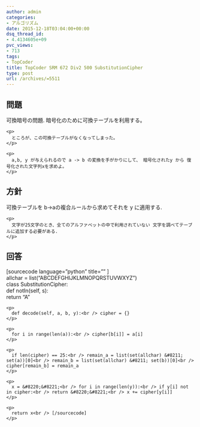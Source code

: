 ```yaml
---
author: admin
categories:
- アルゴリズム
date: 2015-12-18T03:04:00+00:00
dsq_thread_id:
- 4.4134605e+09
pvc_views:
- 713
tags:
- TopCoder
title: TopCoder SRM 672 Div2 500 SubstitutionCipher
type: post
url: /archives/=5511
---
```


<div id="outline-container-orgheadline1" class="outline-2">
  <h2 id="orgheadline1">
    問題
  </h2>
  
  <div class="outline-text-2" id="text-orgheadline1">
    <p>
      可換暗号の問題. 暗号化のために可換テーブルを利用する。
    </p>
    
    <p>
      ところが、この可換テーブルがなくなってしまった。
    </p>
    
    <p>
      a,b, y が与えられるので a -> b の変換を手がかりにして、 暗号化されたy から 復号化された文字列xを求めよ。
    </p>
  </div>
</div>

<div id="outline-container-orgheadline2" class="outline-2">
  <h2 id="orgheadline2">
    方針
  </h2>
  
  <div class="outline-text-2" id="text-orgheadline2">
    <p>
      可換テーブルを b->aの複合ルールから求めてそれを y に適用する.
    </p>
    
    <p>
      文字が25文字のとき、全てのアルファベットの中で利用されていない 文字を調べてテーブルに追加する必要がある.
    </p>
  </div>
</div>

<div id="outline-container-orgheadline3" class="outline-2">
  <h2 id="orgheadline3">
    回答
  </h2>
  
  <div class="outline-text-2" id="text-orgheadline3">
    [sourcecode language=&#8221;python&#8221; title=&#8221;&#8221; ]<br /> allchar = list(&#8220;ABCDEFGHIJKLMNOPQRSTUVWXYZ&#8221;)<br /> class SubstitutionCipher:<br /> def notIn(self, s):<br /> return &#8220;A&#8221;</p> 
    
    <p>
      def decode(self, a, b, y):<br /> cipher = {}
    </p>
    
    <p>
      for i in range(len(a)):<br /> cipher[b[i]] = a[i]
    </p>
    
    <p>
      if len(cipher) == 25:<br /> remain_a = list(set(allchar) &#8211; set(a))[0]<br /> remain_b = list(set(allchar) &#8211; set(b))[0]<br /> cipher[remain_b] = remain_a
    </p>
    
    <p>
      x = &#8220;&#8221;<br /> for i in range(len(y)):<br /> if y[i] not in cipher:<br /> return &#8220;&#8221;<br /> x += cipher[y[i]]
    </p>
    
    <p>
      return x<br /> [/sourcecode]
    </p>
  </div>
</div>